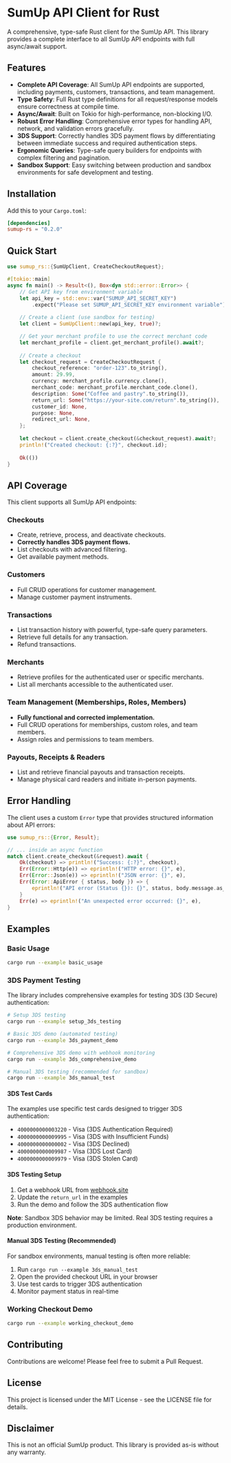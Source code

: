 # SumUp API Client for Rust

A comprehensive, type-safe Rust client for the SumUp API. This library provides a complete interface to all SumUp API endpoints with full async/await support.

## Features

- **Complete API Coverage**: All SumUp API endpoints are supported, including payments, customers, transactions, and team management.
- **Type Safety**: Full Rust type definitions for all request/response models ensure correctness at compile time.
- **Async/Await**: Built on Tokio for high-performance, non-blocking I/O.
- **Robust Error Handling**: Comprehensive error types for handling API, network, and validation errors gracefully.
- **3DS Support**: Correctly handles 3DS payment flows by differentiating between immediate success and required authentication steps.
- **Ergonomic Queries**: Type-safe query builders for endpoints with complex filtering and pagination.
- **Sandbox Support**: Easy switching between production and sandbox environments for safe development and testing.

## Installation

Add this to your `Cargo.toml`:

```toml
[dependencies]
sumup-rs = "0.2.0"
```

## Quick Start

```rust
use sumup_rs::{SumUpClient, CreateCheckoutRequest};

#[tokio::main]
async fn main() -> Result<(), Box<dyn std::error::Error>> {
    // Get API key from environment variable
    let api_key = std::env::var("SUMUP_API_SECRET_KEY")
        .expect("Please set SUMUP_API_SECRET_KEY environment variable");
    
    // Create a client (use sandbox for testing)
    let client = SumUpClient::new(api_key, true)?;

    // Get your merchant profile to use the correct merchant code
    let merchant_profile = client.get_merchant_profile().await?;
    
    // Create a checkout
    let checkout_request = CreateCheckoutRequest {
        checkout_reference: "order-123".to_string(),
        amount: 29.99,
        currency: merchant_profile.currency.clone(),
        merchant_code: merchant_profile.merchant_code.clone(),
        description: Some("Coffee and pastry".to_string()),
        return_url: Some("https://your-site.com/return".to_string()),
        customer_id: None,
        purpose: None,
        redirect_url: None,
    };
    
    let checkout = client.create_checkout(&checkout_request).await?;
    println!("Created checkout: {:?}", checkout.id);
    
    Ok(())
}
```

## API Coverage

This client supports all SumUp API endpoints:

### Checkouts
- Create, retrieve, process, and deactivate checkouts.
- **Correctly handles 3DS payment flows.**
- List checkouts with advanced filtering.
- Get available payment methods.

### Customers
- Full CRUD operations for customer management.
- Manage customer payment instruments.

### Transactions
- List transaction history with powerful, type-safe query parameters.
- Retrieve full details for any transaction.
- Refund transactions.

### Merchants
- Retrieve profiles for the authenticated user or specific merchants.
- List all merchants accessible to the authenticated user.

### Team Management (Memberships, Roles, Members)
- **Fully functional and corrected implementation.**
- Full CRUD operations for memberships, custom roles, and team members.
- Assign roles and permissions to team members.

### Payouts, Receipts & Readers
- List and retrieve financial payouts and transaction receipts.
- Manage physical card readers and initiate in-person payments.

## Error Handling

The client uses a custom `Error` type that provides structured information about API errors:

```rust
use sumup_rs::{Error, Result};

// ... inside an async function
match client.create_checkout(&request).await {
    Ok(checkout) => println!("Success: {:?}", checkout),
    Err(Error::Http(e)) => eprintln!("HTTP error: {}", e),
    Err(Error::Json(e)) => eprintln!("JSON error: {}", e),
    Err(Error::ApiError { status, body }) => {
        eprintln!("API error (Status {}): {}", status, body.message.as_deref().unwrap_or("No details"));
    }
    Err(e) => eprintln!("An unexpected error occurred: {}", e),
}
```

## Examples

### Basic Usage
```bash
cargo run --example basic_usage
```

### 3DS Payment Testing
The library includes comprehensive examples for testing 3DS (3D Secure) authentication:

```bash
# Setup 3DS testing
cargo run --example setup_3ds_testing

# Basic 3DS demo (automated testing)
cargo run --example 3ds_payment_demo

# Comprehensive 3DS demo with webhook monitoring
cargo run --example 3ds_comprehensive_demo

# Manual 3DS testing (recommended for sandbox)
cargo run --example 3ds_manual_test
```

#### 3DS Test Cards
The examples use specific test cards designed to trigger 3DS authentication:
- `4000000000003220` - Visa (3DS Authentication Required)
- `4000000000009995` - Visa (3DS with Insufficient Funds)
- `4000000000000002` - Visa (3DS Declined)
- `4000000000009987` - Visa (3DS Lost Card)
- `4000000000009979` - Visa (3DS Stolen Card)

#### 3DS Testing Setup
1. Get a webhook URL from [webhook.site](https://webhook.site)
2. Update the `return_url` in the examples
3. Run the demo and follow the 3DS authentication flow

**Note**: Sandbox 3DS behavior may be limited. Real 3DS testing requires a production environment.

#### Manual 3DS Testing (Recommended)
For sandbox environments, manual testing is often more reliable:
1. Run `cargo run --example 3ds_manual_test`
2. Open the provided checkout URL in your browser
3. Use test cards to trigger 3DS authentication
4. Monitor payment status in real-time

### Working Checkout Demo
```bash
cargo run --example working_checkout_demo
```

## Contributing

Contributions are welcome! Please feel free to submit a Pull Request.

## License

This project is licensed under the MIT License - see the LICENSE file for details.

## Disclaimer

This is not an official SumUp product. This library is provided as-is without any warranty. 